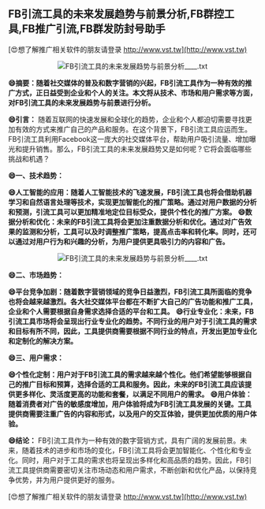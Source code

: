 ## **FB引流工具的未来发展趋势与前景分析,FB群控工具,FB推广引流,FB群发防封号助手**

[😍想了解推广相关软件的朋友请登录 http://www.vst.tw](http://www.vst.tw)

 <center><img src="https://vst.tw/MP4/tuiguang/png/5.png" alt="FB引流工具的未来发展趋势与前景分析____.txt"></center>

**😄摘要：随着社交媒体的普及和数字营销的兴起，FB引流工具作为一种有效的推广方式，正日益受到企业和个人的关注。本文将从技术、市场和用户需求等方面，对FB引流工具的未来发展趋势与前景进行分析。**

**😄引言：**
随着互联网的快速发展和全球化的趋势，企业和个人都迫切需要寻找更加有效的方式来推广自己的产品和服务。在这个背景下，FB引流工具应运而生。FB引流工具利用Facebook这一庞大的社交媒体平台，帮助用户吸引流量、增加曝光和提升销售。那么，FB引流工具的未来发展趋势又是如何呢？它将会面临哪些挑战和机遇？

**😄一、技术趋势：**

**😄人工智能的应用：随着人工智能技术的飞速发展，FB引流工具也将会借助机器学习和自然语言处理等技术，实现更加智能化的推广策略。通过对用户数据的分析和预测，引流工具可以更加精准地定位目标受众，提供个性化的推广方案。**
**😄数据分析和优化：未来的FB引流工具将会更加注重数据分析和优化。通过对广告效果的监测和分析，工具可以及时调整推广策略，提高点击率和转化率。同时，还可以通过对用户行为和兴趣的分析，为用户提供更具吸引力的内容和广告。**

 <center><img src="https://vst.tw/MP4/tuiguang/png/5.png" alt="FB引流工具的未来发展趋势与前景分析____.txt"></center>

**😄二、市场趋势：**

**😄平台竞争加剧：随着数字营销领域的竞争日益激烈，FB引流工具所面临的竞争也将会越来越激烈。各大社交媒体平台都在不断扩大自己的广告功能和推广工具，企业和个人需要根据自身需求选择合适的平台和工具。**
**😄行业专业化：未来，FB引流工具市场将会呈现出行业专业化的趋势。不同行业的用户对于引流工具的需求和目标有所不同，因此，工具提供商需要根据不同行业的特点，开发出更加专业化和定制化的解决方案。**

**😄三、用户需求：**

**😄个性化定制：用户对于FB引流工具的需求越来越个性化。他们希望能够根据自己的推广目标和预算，选择合适的工具和服务。因此，未来的FB引流工具应该提供更多样化、灵活度更高的功能和套餐，以满足不同用户的需求。**
**😄用户体验：随着消费者对广告的敏感度增加，用户体验将成为FB引流工具发展的关键。工具提供商需要注重广告的内容和形式，以及用户的交互体验，提供更加优质的用户体验。**

**😄结论：**
FB引流工具作为一种有效的数字营销方式，具有广阔的发展前景。未来，随着技术的进步和市场的变化，FB引流工具将会更加智能化、个性化和专业化。同时，用户对于工具的需求也将呈现出多样化和高品质的趋势。因此，FB引流工具提供商需要密切关注市场动态和用户需求，不断创新和优化产品，以保持竞争优势，并为用户提供更好的服务。

[😍想了解推广相关软件的朋友请登录 http://www.vst.tw](http://www.vst.tw)



